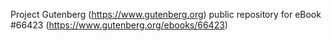 Project Gutenberg (https://www.gutenberg.org) public repository for
eBook #66423 (https://www.gutenberg.org/ebooks/66423)
